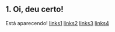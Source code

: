 ## 1. Oi, deu certo!

Está aparecendo!
[links1](https://www.google.com.br/)
[links2](https://www.github.com)
[links3](https:www.linkedin.com)
[links4](https:www.linkedin/nãoexiste.com)


